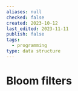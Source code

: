 ```yaml
---
aliases: null
checked: false
created: 2023-10-12
last_edited: 2023-11-11
publish: false
tags:
  - programming
type: data structure
---
```

# Bloom filters
